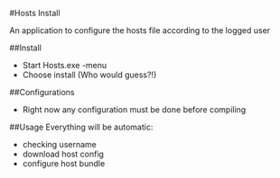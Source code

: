#Hosts Install

An application to configure the hosts file according to the logged user

##Install
- Start Hosts.exe -menu
- Choose install (Who would guess?!)


##Configurations
- Right now any configuration must be done before compiling

##Usage
Everything will be automatic:

- checking username
- download host config
- configure host bundle